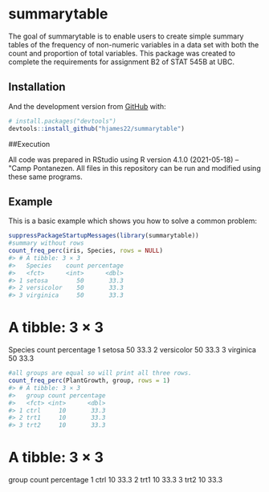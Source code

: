 
<!-- README.md is generated from README.Rmd. Please edit that file -->

# summarytable

The goal of summarytable is to enable users to create simple summary
tables of the frequency of non-numeric variables in a data set with both
the count and proportion of total variables. This package was created to
complete the requirements for assignment B2 of STAT 545B at UBC.

## Installation

And the development version from [GitHub](https://github.com/) with:

``` r
# install.packages("devtools")
devtools::install_github("hjames22/summarytable")
```

\#\#Execution

All code was prepared in RStudio using R version 4.1.0 (2021-05-18) –
"Camp Pontanezen. All files in this repository can be run and modified
using these same programs.

## Example

This is a basic example which shows you how to solve a common problem:

``` r
suppressPackageStartupMessages(library(summarytable))
#summary without rows
count_freq_perc(iris, Species, rows = NULL)
#> # A tibble: 3 × 3
#>   Species    count percentage
#>   <fct>      <int>      <dbl>
#> 1 setosa        50       33.3
#> 2 versicolor    50       33.3
#> 3 virginica     50       33.3
```

# A tibble: 3 × 3

Species count percentage <fct> <int> <dbl> 1 setosa 50 33.3 2 versicolor
50 33.3 3 virginica 50 33.3

``` r
#all groups are equal so will print all three rows. 
count_freq_perc(PlantGrowth, group, rows = 1)
#> # A tibble: 3 × 3
#>   group count percentage
#>   <fct> <int>      <dbl>
#> 1 ctrl     10       33.3
#> 2 trt1     10       33.3
#> 3 trt2     10       33.3
```

# A tibble: 3 × 3

group count percentage <fct> <int> <dbl> 1 ctrl 10 33.3 2 trt1 10 33.3 3
trt2 10 33.3
